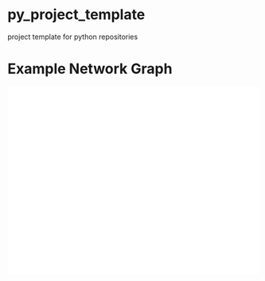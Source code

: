 # py_project_template
project template for python repositories


# Example Network Graph
![header image](https://github.com/ccirelli2/python_visualizations/blob/main/examples/ex_network_graph.png)
